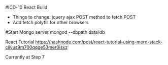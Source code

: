 #ICD-10 React Build

- Things to change: jquery ajax POST method to fetch POST
- Add fetch polyfill for other browsers

#Start Mongo server
mongod --dbpath data/db

React Tutorial
https://hashnode.com/post/react-tutorial-using-mern-stack-ciiyus9m700qqge53mer0isxz

Currently at Step 7
